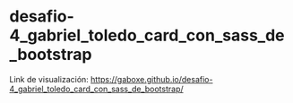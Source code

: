 # desafio-4_gabriel_toledo_card_con_sass_de_bootstrap

Link de visualización:
https://gaboxe.github.io/desafio-4_gabriel_toledo_card_con_sass_de_bootstrap/
